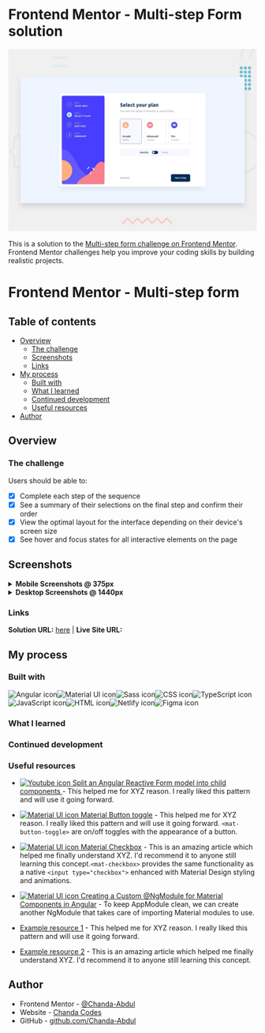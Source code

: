 # Frontend Mentor - Multi-step Form solution
![Design preview for the Multi-step form coding challenge](/src/assets/design/desktop-preview.jpg)

This is a solution to the [Multi-step form challenge on Frontend Mentor](https://www.frontendmentor.io/challenges/multistep-form-YVAnSdqQBJ). Frontend Mentor challenges help you improve your coding skills by building realistic projects. 
# Frontend Mentor - Multi-step form



## Table of contents

- [Overview](#overview)
  - [The challenge](#the-challenge)
  - [Screenshots](#screenshots)
  - [Links](#links)
- [My process](#my-process)
  - [Built with](#built-with)
  - [What I learned](#what-i-learned)
  - [Continued development](#continued-development)
  - [Useful resources](#useful-resources)
- [Author](#author)

## Overview

### The challenge

Users should be able to:

- [x] Complete each step of the sequence
- [x] See a summary of their selections on the final step and confirm their order
- [x] View the optimal layout for the interface depending on their device's screen size
- [x] See hover and focus states for all interactive elements on the page

## Screenshots
<details>
<summary><b> Mobile Screenshots @ 375px</b></summary>

### Step 1
<img src="src/assets/screens/mobile-step-1.png" width="375px"/>

### Step 2
<img src="src/assets/screens/mobile-step-2.png" width="375px"/>

### Step 3
<img src="src/assets/screens/mobile-step-3.png" width="375px"/>

### Step 4
<img src="src/assets/screens/mobile-step-4.png" width="375px"/>

### Confirmation
<img src="src/assets/screens/mobile-step-5.png" width="375px"/>

</details>

<details>
<summary><b> Desktop Screenshots @ 1440px</b></summary>

### Step 1
<img src="src/assets/screens/desktop-step-1.png"/>

### Step 2
<img src="src/assets/screens/desktop-step-2.png"/>

### Step 3
<img src="src/assets/screens/desktop-step-3.png"/>

### Step 4
<img src="src/assets/screens/desktop-step-4.png"/>

### Confirmation
<img src="src/assets/screens/desktop-step-5.png"/>

</details>

### Links

<b>Solution URL:</b> [here](https://github.com/Chanda-Abdul/Angular-Multi-step-form) | <b>Live Site URL:</b>
<!-- [Add live site URL here](https://your-live-site-url.com) -->

## My process

### Built with
<img src="https://img.shields.io/badge/Angular-DD0031?style=for-the-badge&logo=angular&logoColor=white" alt="Angular icon" height="30" /><img src="https://img.shields.io/badge/Material--UI-0081CB?style=for-the-badge&logo=material-ui&logoColor=white" alt="Material UI icon" height="30" /><img src="https://img.shields.io/badge/Sass-CC6699?style=for-the-badge&logo=sass&logoColor=white" alt="Sass icon" height="30" /><img src="https://img.shields.io/badge/CSS3-1572B6?style=for-the-badge&logo=css3&logoColor=white" alt="CSS icon" height="30" /><img src="https://img.shields.io/badge/TypeScript-007ACC?style=for-the-badge&logo=typescript&logoColor=white" alt="TypeScript icon" height="30" /><img src="https://img.shields.io/badge/JavaScript-323330?style=for-the-badge&logo=javascript&logoColor=F7DF1E" alt="JavaScript icon" height="30" /><img src="https://img.shields.io/badge/HTML5-E34F26?style=for-the-badge&logo=html5&logoColor=white" alt="HTML icon" height="30" /><img src="https://img.shields.io/badge/Netlify-00C7B7?style=for-the-badge&logo=netlify&logoColor=white" alt="Netlify icon" height="30" /><img src="https://img.shields.io/badge/Figma-F24E1E?style=for-the-badge&logo=figma&logoColor=white" alt="Figma icon" height="30" />


### What I learned

<!-- Use this section to recap over some of your major learnings while working through this project. Writing these out and providing code samples of areas you want to highlight is a great way to reinforce your own knowledge. -->

<!-- To see how you can add code snippets, see below:

```html
<h1>Some HTML code I'm proud of</h1>
```
```css
.proud-of-this-css {
  color: papayawhip;
}
```
```js
const proudOfThisFunc = () => {
  console.log('🎉')
}
``` -->



### Continued development

<!-- Use this section to outline areas that you want to continue focusing on in future projects. These could be concepts you're still not completely comfortable with or techniques you found useful that you want to refine and perfect. -->


### Useful resources
- [<img src="https://img.shields.io/badge/YouTube-FF0000?style=for-the-badge&logo=youtube&logoColor=white" alt="Youtube icon" /> Split an Angular Reactive Form model into child components ](https://youtu.be/2DOkiQFB5ic) - This helped me for XYZ reason. I really liked this pattern and will use it going forward.
- [<img src="https://img.shields.io/badge/Material--UI-0081CB?style=for-the-badge&logo=material-ui&logoColor=white" alt="Material UI icon" height="30" /> Material Button toggle](https://material.angular.io/components/button-toggle/overview) - This helped me for XYZ reason. I really liked this pattern and will use it going forward. `<mat-button-toggle>` are on/off toggles with the appearance of a button. 
- [<img src="https://img.shields.io/badge/Material--UI-0081CB?style=for-the-badge&logo=material-ui&logoColor=white" alt="Material UI icon" height="30" /> Material Checkbox](https://material.angular.io/components/checkbox/overview) - This is an amazing article which helped me finally understand XYZ. I'd recommend it to anyone still learning this concept.`<mat-checkbox>` provides the same functionality as a native `<input type="checkbox">` enhanced with Material Design styling and animations.

- [<img src="https://img.shields.io/badge/Material--UI-0081CB?style=for-the-badge&logo=material-ui&logoColor=white" alt="Material UI icon" height="30" /> Creating a Custom @NgModule for Material Components in Angular](https://armno.medium.com/creating-a-custom-material-module-in-angular-ee6a5e925d30) - To keep AppModule clean, we can create another NgModule that takes care of importing Material modules to use. 
- [Example resource 1](https://www.example.com) - This helped me for XYZ reason. I really liked this pattern and will use it going forward.
- [Example resource 2](https://www.example.com) - This is an amazing article which helped me finally understand XYZ. I'd recommend it to anyone still learning this concept.

## Author

- Frontend Mentor - [@Chanda-Abdul](https://www.frontendmentor.io/profile/Chanda-Abdul)
- Website - [Chanda Codes](https://chandacodes.com/)
- GitHub - [github.com/Chanda-Abdul](https://github.com/Chanda-Abdul)

